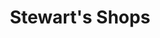 ---
title: "Stewart's Shops"
url: /watertown/stewarts-shops-north-massey-street/
shop: convenience
---